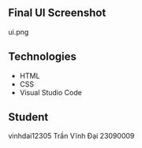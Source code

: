 ## Final UI Screenshot
ui.png

## Technologies
- HTML
- CSS
- Visual Studio Code

## Student
vinhdai12305
Trần Vĩnh Đại 
23090009
